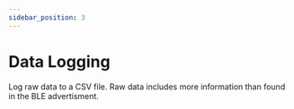 ```yaml
---
sidebar_position: 3
---
```


# Data Logging

Log raw data to a CSV file. Raw data includes more information than found in the BLE advertisment.
